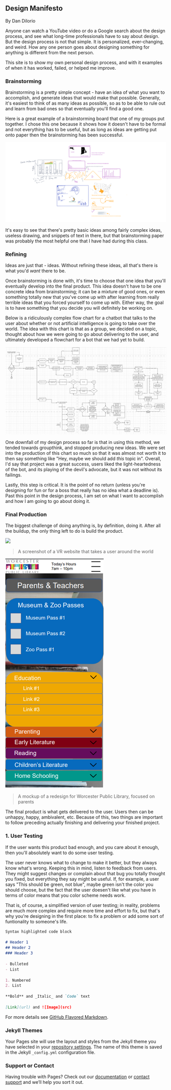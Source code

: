 ## Design Manifesto
By Dan DiIorio

Anyone can watch a YouTube video or do a Google search about the design process, and see what long-time professionals have to say about design. But the design process is not that simple. It is personalized, ever-changing, and weird. How any one person goes about designing something for anything is different from the next person.

This site is to show my own personal design process, and with it examples of when it has worked, failed, or helped me improve.

### Brainstorming

Brainstorming is a pretty simple concept - have an idea of what you want to accomplish, and generate ideas that would make that possible. Generally, it's easiest to think of as many ideas as possible, so as to be able to rule out and learn from bad ones so that eventually you'll find a good one.

Here is a great example of a brainstorming board that one of my groups put together. I chose this one because it shows how it doesn't have to be formal and not everything has to be useful, but as long as ideas are getting put onto paper then the brainstorming has been successful.

<img src="images/1.png"/>

It's easy to see that there's pretty basic ideas among fairly complex ideas, useless drawing, and snippets of text in there, but that brainstorming paper was probably the most helpful one that I have had during this class.

### Refining

Ideas are just that - ideas. Without refining these ideas, all that's there is what you'd _want_ there to be. 

Once brainstorming is done with, it's time to choose that one idea that you'll eventually develop into the final product. This idea doesn't have to be one concrete idea from brainstorming; it can be a mixture of good ones, or even something totally new that you've come up with after learning from really terrible ideas that you forced yourself to come up with. Either way, the goal is to have something that you decide you will definitely be working on. 

Below is a ridiculously complex flow chart for a chatbot that talks to the user about whether or not artificial intelligence is going to take over the world. The idea with this chart is that as a group, we decided on a topic, thought about how we were going to go about delivering to the user, and ultimately developed a flowchart for a bot that we had yet to build.

<img src="images/2.PNG"/>

One downfall of my design process so far is that in using this method, we tended towards groupthink, and stopped producing new ideas. We were set into the production of this chart so much so that it was almost not worth it to then say something like "Hey, maybe we should add _this_ topic in". Overall, I'd say that project was a great success, users liked the light-heartedness of the bot, and its playing of the devil's advocate, but it was not without its failings. 

Lastly, this step is critical. It is the point of no return (unless you're designing for fun or for a boss that really has no idea what a deadline is). Past this point in the design process, I am set on what I want to accomplish and how I am going to go about doing it.

### Final Production

The biggest challenge of doing anything is, by definition, doing it. After all the buildup, the only thing left to do is build the product.

<img src="images/3.png"/>

> A screenshot of a VR website that takes a user around the world

<img src="images/4.png"/>

> A mockup of a redesign for Worcester Public Library, focused on parents

The final product is what gets delivered to the user. Users then can be unhappy, happy, ambivalent, etc. Because of this, two things are important to follow preceding actually finishing and delivering your finished project.

### 1. User Testing

If the user wants this product bad enough, and you care about it enough, then you'll absolutely want to do some user testing. 

The user never knows what to change to make it better, but they always know what's wrong. Keeping this in mind, listen to feedback from users. They might suggest changes or complain about that bug you totally thought you fixed, but everything they say might be useful. If, for example, a user says "This should be green, not blue", maybe green isn't the color you should choose, but the fact that the user doesen't like what you have in terms of color means that you color scheme needs work. 

That is, of course, a simplified version of user testing; in reality, problems are much more complex and require more time and effort to fix, but that's why you're designing in the first place: to fix a problem or add some sort of funtionality to someone's life.


```markdown
Syntax highlighted code block

# Header 1
## Header 2
### Header 3

- Bulleted
- List

1. Numbered
2. List

**Bold** and _Italic_ and `Code` text

[Link](url) and ![Image](src)
```

For more details see [GitHub Flavored Markdown](https://guides.github.com/features/mastering-markdown/).

### Jekyll Themes

Your Pages site will use the layout and styles from the Jekyll theme you have selected in your [repository settings](https://github.com/drd387/design-manifesto/settings). The name of this theme is saved in the Jekyll `_config.yml` configuration file.

### Support or Contact

Having trouble with Pages? Check out our [documentation](https://help.github.com/categories/github-pages-basics/) or [contact support](https://github.com/contact) and we’ll help you sort it out.
